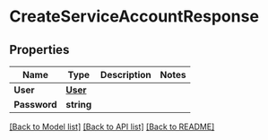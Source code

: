 # CreateServiceAccountResponse

## Properties

Name | Type | Description | Notes
------------ | ------------- | ------------- | -------------
**User** | [**User**](User.md) |  | 
**Password** | **string** |  | 

[[Back to Model list]](../README.md#documentation-for-models) [[Back to API list]](../README.md#documentation-for-api-endpoints) [[Back to README]](../README.md)


